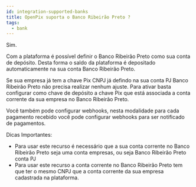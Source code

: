 ```yaml
---
id: integration-supported-banks
title: OpenPix suporta o Banco Ribeirão Preto ?
tags:
  - bank
---
```


Sim.

Com a plataforma é possível definir o Banco Ribeirão Preto como sua conta de depósito. Desta forma o saldo da plataforma é depositado automaticamente na sua conta Banco Ribeirão Preto.

Se sua empresa já tem a chave Pix CNPJ já defindo na sua conta PJ Banco Ribeirão Preto não precisa realizar nenhum ajuste. Para ativar basta configurar como chave de depósito a chave Pix que está associada a conta corrente da sua empresa no Banco Ribeirão Preto.

Você também pode configurar webhooks, nesta modalidade para cada pagamento recebido você pode configurar webhooks para ser notificado de pagamentos.

Dicas Importantes:

- Para usar este recurso é necessário que a sua conta corrente no Banco Ribeirão Preto seja uma conta empresas, ou seja Banco Ribeirão Preto conta PJ
- Para usar este recurso a conta corrente no Banco Ribeirão Preto tem que ter o mesmo CNPJ que a conta corrente da sua empresa cadastrada na plataforma.
